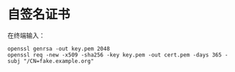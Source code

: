 # 自签名证书
在终端输入：
```
openssl genrsa -out key.pem 2048
openssl req -new -x509 -sha256 -key key.pem -out cert.pem -days 365 -subj "/CN=fake.example.org"
```
